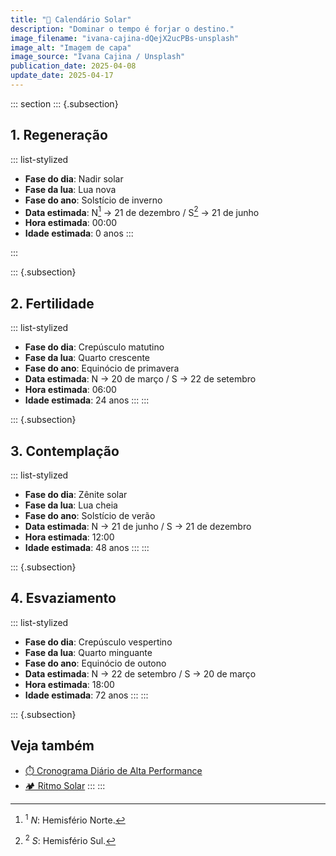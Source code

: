 ```yaml
---
title: "🌄 Calendário Solar"
description: "Dominar o tempo é forjar o destino."
image_filename: "ivana-cajina-dQejX2ucPBs-unsplash"
image_alt: "Imagem de capa"
image_source: "Ivana Cajina / Unsplash"
publication_date: 2025-04-08
update_date: 2025-04-17
---
```


::: section
::: {.subsection}
## 1. Regeneração

::: list-stylized
* **Fase do dia**: Nadir solar
* **Fase da lua**: Lua nova
* **Fase do ano**: Solstício de inverno
* **Data estimada**: N[^1] → 21 de dezembro / S[^2] → 21 de junho
* **Hora estimada**: 00:00
* **Idade estimada**: 0 anos
:::

[^1]: <sup>1</sup> _N_: Hemisfério Norte.
[^2]: <sup>2</sup> _S_: Hemisfério Sul.

:::

::: {.subsection}
## 2. Fertilidade

::: list-stylized
* **Fase do dia**: Crepúsculo matutino
* **Fase da lua**: Quarto crescente
* **Fase do ano**: Equinócio de primavera
* **Data estimada**: N → 20 de março / S → 22 de setembro
* **Hora estimada**: 06:00
* **Idade estimada**: 24 anos
:::
:::

::: {.subsection}
## 3. Contemplação

::: list-stylized
* **Fase do dia**: Zênite solar
* **Fase da lua**: Lua cheia
* **Fase do ano**: Solstício de verão
* **Data estimada**: N → 21 de junho / S → 21 de dezembro
* **Hora estimada**: 12:00
* **Idade estimada**: 48 anos
:::
:::

::: {.subsection}
## 4. Esvaziamento

::: list-stylized
* **Fase do dia**: Crepúsculo vespertino
* **Fase da lua**: Quarto minguante
* **Fase do ano**: Equinócio de outono
* **Data estimada**: N → 22 de setembro / S → 20 de março
* **Hora estimada**: 18:00
* **Idade estimada**: 72 anos
:::
:::

::: {.subsection}
## Veja também
* [⏱️ Cronograma Diário de Alta Performance](/high-performance-daily-schedule/)
* [🏕️ Ritmo Solar](/solar-rhythm/)
:::
:::
